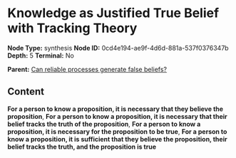 # Knowledge as Justified True Belief with Tracking Theory

**Node Type:** synthesis
**Node ID:** 0cd4e194-ae9f-4d6d-881a-537f0376347b
**Depth:** 5
**Terminal:** No

**Parent:** [Can reliable processes generate false beliefs?](can-reliable-processes-generate-false-beliefs-antithesis-8de9523a-46ee-4721-9fda-9441fc1efcad.md)

## Content

**For a person to know a proposition, it is necessary that they believe the proposition**, **For a person to know a proposition, it is necessary that their belief tracks the truth of the proposition**, **For a person to know a proposition, it is necessary for the proposition to be true**, **For a person to know a proposition, it is sufficient that they believe the proposition, their belief tracks the truth, and the proposition is true**
